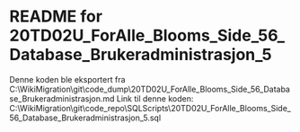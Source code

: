 # README for 20TD02U_ForAlle_Blooms_Side_56_Database_Brukeradministrasjon_5
Denne koden ble eksportert fra C:\WikiMigration\git\code_dump\20TD02U_ForAlle_Blooms_Side_56_Database_Brukeradministrasjon.md
Link til denne koden: C:\WikiMigration\git\code_repo\SQLScripts\20TD02U_ForAlle_Blooms_Side_56_Database_Brukeradministrasjon_5.sql
